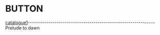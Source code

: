# BUTTON

[catalogue1](my_thing/log1.md)--------------------------------------------------------------Prelude to dawn
